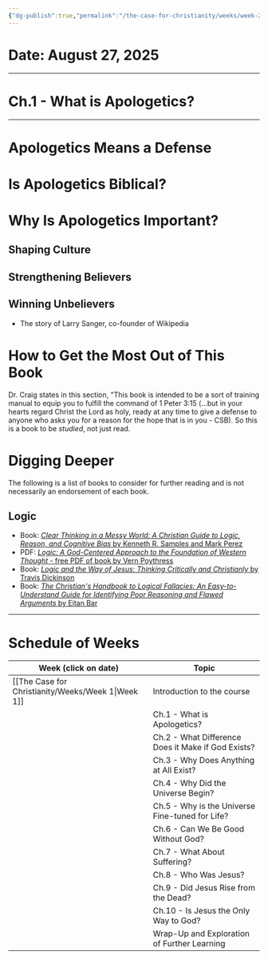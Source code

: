 ```yaml
---
{"dg-publish":true,"permalink":"/the-case-for-christianity/weeks/week-2-ch-1-what-is-apologetics/","noteIcon":""}
---
```


# Date: August 27, 2025

---


<div class="transclusion internal-embed is-loaded"><div class="markdown-embed">

<div class="markdown-embed-title">

# Ch.1 - What is Apologetics?

</div>



---
# Apologetics Means a Defense

# Is Apologetics Biblical?


# Why Is Apologetics Important?
## Shaping Culture

## Strengthening Believers

## Winning Unbelievers
- The story of Larry Sanger, co-founder of Wikipedia

# How to Get the Most Out of This Book
Dr. Craig states in this section, "This book is intended to be a sort of training manual to equip you to fulfill the command of 1 Peter 3:15 (...but in your hearts regard Christ the Lord as holy, ready at any time to give a defense to anyone who asks you for a reason for the hope that is in you - CSB). So this is a book to be *studied*, not just read. 

# Digging Deeper
The following is a list of books to consider for further reading and is not necessarily an endorsement of each book. 
## Logic
- Book: [*Clear Thinking in a Messy World: A Christian Guide to Logic, Reason, and Cognitive Bias* by Kenneth R. Samples and Mark Perez](https://www.amazon.com/Clear-Thinking-Messy-World-Christian/dp/B0DJZ6JNDP/)
- PDF: [*Logic: A God-Centered Approach to the Foundation of Western Thought* - free PDF of book by Vern Poythress](https://frame-poythress.org/wp-content/uploads/2013/07/BLogicFinal.pdf)
- Book: [*Logic and the Way of Jesus: Thinking Critically and Christianly* by Travis Dickinson](https://a.co/d/0tuQ2q3)
- Book: [*The Christian's Handbook to Logical Fallacies: An Easy-to-Understand Guide for Identifying Poor Reasoning and Flawed Arguments* by Eitan Bar](https://a.co/d/cHLwd5l)

---
# Schedule of Weeks
| Week (click on date)      | Topic                                              |
| ------------------------- | -------------------------------------------------- |
| [[The Case for Christianity/Weeks/Week 1\|Week 1]] | Introduction to the course                         |
|                           | Ch.1 - What is Apologetics?                        |
|                           | Ch.2 - What Difference Does it Make if God Exists? |
|                           | Ch.3 - Why Does Anything at All Exist?             |
|                           | Ch.4 - Why Did the Universe Begin?                 |
|                           | Ch.5 - Why is the Universe Fine-tuned for Life?    |
|                           | Ch.6 - Can We Be Good Without God?                 |
|                           | Ch.7 - What About Suffering?                       |
|                           | Ch.8 - Who Was Jesus?                              |
|                           | Ch.9 - Did Jesus Rise from the Dead?               |
|                           | Ch.10 - Is Jesus the Only Way to God?              |
|                           | Wrap-Up and Exploration of Further Learning        |

</div></div>
